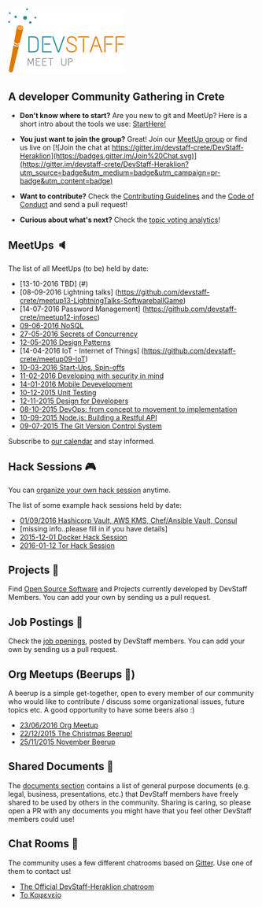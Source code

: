 # [![DevStaff home](images/logo.png)](http://www.devstaff.gr)
## A developer Community Gathering in Crete

* **Don't know where to start?** Are you new to git and MeetUp? Here is a short intro about the tools we use: [StartHere!](StartHere.md)

* **You just want to join the group?** Great!
  Join our [MeetUp group](http://www.meetup.com/DevStaff-A-Developer-Community-Gathering-In-Crete/) or find us live on [![Join the chat at https://gitter.im/devstaff-crete/DevStaff-Heraklion](https://badges.gitter.im/Join%20Chat.svg)](https://gitter.im/devstaff-crete/DevStaff-Heraklion?utm_source=badge&utm_medium=badge&utm_campaign=pr-badge&utm_content=badge)

* **Want to contribute?** Check the [Contributing Guidelines](CONTRIBUTING.md)
  and the [Code of Conduct](CodeOfConduct.md) and send a pull request!
* **Curious about what's next?** Check the [topic voting analytics](http://analytics.devstaff.gr)!

## MeetUps :speaker:

The list of all MeetUps (to be) held by date:

* [13-10-2016 TBD] (#)
* [08-09-2016 Lightning talks] (https://github.com/devstaff-crete/meetup13-LightningTalks-SoftwareballGame)
* [14-07-2016 Password Management] (https://github.com/devstaff-crete/meetup12-infosec)
* [09-06-2016 NoSQL](https://github.com/devstaff-crete/meetup11-NoSQL)
* [27-05-2016 Secrets of Concurrency](https://devstaff.gr)
* [12-05-2016 Design Patterns](https://github.com/devstaff-crete/meetup10-DesignPatterns)
* [14-04-2016 IoT - Internet of Things] (https://github.com/devstaff-crete/meetup09-IoT)
* [10-03-2016 Start-Ups, Spin-offs](https://github.com/devstaff-crete/meetup08-Startups)
* [11-02-2016 Developing with security in mind](https://github.com/devstaff-crete/meetup07-Security)
* [14-01-2016 Mobile Devevelopment](https://github.com/devstaff-crete/meetup06-MobileDev)
* [10-12-2015 Unit Testing](https://github.com/devstaff-crete/meetup05-Testing)
* [12-11-2015 Design for Developers](https://github.com/devstaff-crete/meetup04-Design)
* [08-10-2015 DevOps: from concept to movement to implementation](https://github.com/devstaff-crete/meetup03-DevOps)
* [10-09-2015 Node.js: Building a Restful API](https://github.com/devstaff-crete/meetup02-NodeJS)
* [09-07-2015 The Git Version Control System](https://github.com/devstaff-crete/meetup01-Git)

Subscribe to [our calendar](http://www.meetup.com/DevStaff-A-Developer-Community-Gathering-In-Crete/events/) and stay informed.

## Hack Sessions :video_game:

You can [organize your own hack session](HackSessionHowTo.md) anytime.

The list of some example hack sessions held by date:

* [01/09/2016 Hashicorp Vault, AWS KMS, Chef/Ansible Vault, Consul](http://www.meetup.com/DevStaff-A-Developer-Community-Gathering-In-Crete/events/233637796/)
* [missing info..please fill in if you have details]
* [2015-12-01 Docker Hack Session](https://github.com/devstaff-crete/docker-hack-sessions)
* [2016-01-12 Tor Hack Session](https://github.com/DaKnOb/TorConfig)

## Projects :construction:

Find [Open Source Software](projects/README.md) and Projects currently developed by DevStaff Members. You can add your own by sending us a pull request.

## Job Postings :postal_horn:

Check the [job openings](jobs/README.md), posted by DevStaff members. You can add your own by
sending us a pull request.

## Org Meetups (Beerups :beer:)

A beerup is a simple get-together, open to every member of our community who would like to contribute / discuss some organizational issues, future topics etc. A good opportunity to have some beers also :)

* [23/06/2016 Org Meetup](orgmeetups/23062016.md)
* [22/12/2015 The Christmas Beerup!](orgmeetups/20151222.md)
* [25/11/2015 November Beerup](orgmeetups/20151125.md)

## Shared Documents :book:

The [documents section](https://github.com/devstaff-crete/DevStaff-Heraklion/tree/master/documents) contains a list of general purpose documents (e.g. legal, business, presentations, etc.) that DevStaff members have freely shared to be used by others in the community. Sharing is caring, so please open a PR with any documents you might have that you feel other DevStaff members could use!

## Chat Rooms :speech_balloon:

The community uses a few different chatrooms based on [Gitter](https://gitter.im/). Use one of them to contact us!

* [The Official DevStaff-Heraklion chatroom](https://gitter.im/devstaff-crete/DevStaff-Heraklion)
* [Το Καφενείο](https://gitter.im/devstaff-crete/DevStaff-Heraklion/%CE%9A%CE%B1%CF%86%CE%B5%CE%BD%CE%B5%CE%AF%CE%BF)
